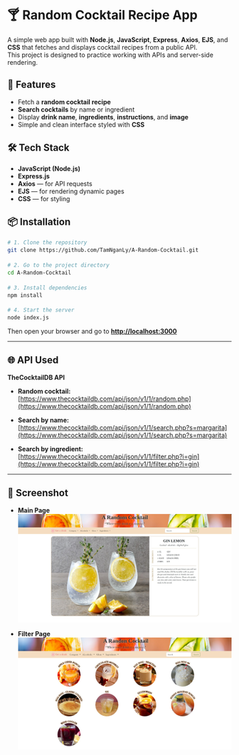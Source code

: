 # 🍸 Random Cocktail Recipe App

A simple web app built with **Node.js**, **JavaScript**, **Express**, **Axios**, **EJS**, and **CSS** that fetches and displays cocktail recipes from a public API.  
This project is designed to practice working with APIs and server-side rendering.


## 🚀 Features

- Fetch a **random cocktail recipe**
- **Search cocktails** by name or ingredient
- Display **drink name**, **ingredients**, **instructions**, and **image**
- Simple and clean interface styled with **CSS**


## 🛠️ Tech Stack

- **JavaScript (Node.js)**
- **Express.js**
- **Axios** — for API requests  
- **EJS** — for rendering dynamic pages  
- **CSS** — for styling  


## 📦 Installation

```bash
# 1. Clone the repository
git clone https://github.com/TamNganLy/A-Random-Cocktail.git

# 2. Go to the project directory
cd A-Random-Cocktail

# 3. Install dependencies
npm install

# 4. Start the server
node index.js
```

Then open your browser and go to **[http://localhost:3000](http://localhost:3000)**

---

## 🌐 API Used

**TheCocktailDB API**

- **Random cocktail:**  
  [https://www.thecocktaildb.com/api/json/v1/1/random.php](https://www.thecocktaildb.com/api/json/v1/1/random.php)

- **Search by name:**  
  [https://www.thecocktaildb.com/api/json/v1/1/search.php?s=margarita](https://www.thecocktaildb.com/api/json/v1/1/search.php?s=margarita)

- **Search by ingredient:**  
  [https://www.thecocktaildb.com/api/json/v1/1/filter.php?i=gin](https://www.thecocktaildb.com/api/json/v1/1/filter.php?i=gin)

---

## 📸 Screenshot
- **Main Page** 
![Main Page Screenshot](public/images/main-page.jpg)

- **Filter Page**
![Tablet Screenshot](public/images/filter-page.jpg)
